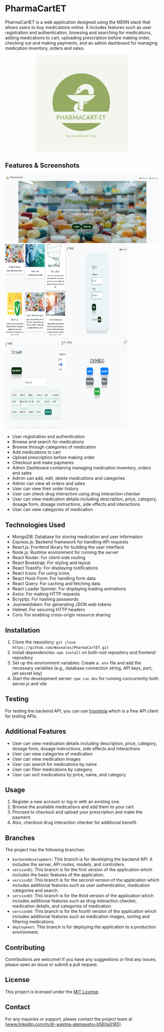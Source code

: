 # PharmaCartET

PharmaCartET is a web application designed using the MERN stack that allows users to buy medications online. It includes features such as user registration and authentication, browsing and searching for medications, adding medications to cart, uploading prescription before making order, checking out and making payments, and an admin dashboard for managing medication inventory, orders and sales.

<p align="center"><img src="https://github.com/Wasealex/PharmaCartET/blob/version05/PharmaCartScreenShot/Logo01.jpg" width="300"/></p>

## Features & Screenshots

<p><img src="https://github.com/Wasealex/PharmaCartET/blob/version05/PharmaCartScreenShot/LandPage2.png"/><img src="https://github.com/Wasealex/PharmaCartET/blob/version05/PharmaCartScreenShot/LandPage.png" width="200" height="300"/><img src="https://github.com/Wasealex/PharmaCartET/blob/version05/PharmaCartScreenShot/LogInPage.png" width="200" height="300"/><img src="https://github.com/Wasealex/PharmaCartET/blob/version05/PharmaCartScreenShot/WelcomePage.png" width="200" height="300"/><img src="https://github.com/Wasealex/PharmaCartET/blob/version05/PharmaCartScreenShot/Admin%20Dashboard.png" width="200" height="300"/></p>

- User registration and authentication
- Browse and search for medications
- Browse through categories of medication
- Add medications to cart
- Upload prescription before making order
- Checkout and make payments
- Admin Dashboard containing managing medication inventory, orders and sales
- Admin can add, edit, delete medications and categories
- Admin can view all orders and sales
- User can view their order history
- User can check drug interaction using drug interaction checker
- User can view medication details including description, price, category, dosage form, dosage instructions, side effects and interactions
- User can view categories of medication

## Technologies Used

- MongoDB: Database for storing medication and user information
- Express.js: Backend framework for handling API requests
- React.js: Frontend library for building the user interface
- Node.js: Runtime environment for running the server
- React Router: For client-side routing
- React Bootstrap: For styling and layout
- React Toastify: For displaying notifications
- React Icons: For using icons
- React Hook Form: For handling form data
- React Query: For caching and fetching data
- React Loader Spinner: For displaying loading animations
- Axios: For making HTTP requests
- Bcryptjs: For hashing passwords
- Jsonwebtoken: For generating JSON web tokens
- Helmet: For securing HTTP headers
- Cors: For enabling cross-origin resource sharing

## Installation

1. Clone the repository: `git clone https://github.com/Wasealex/PharmaCartET.git`
2. Install dependencies: `npm install` on both root repository and frontend repository
3. Set up the environment variables: Create a `.env` file and add the necessary variables (e.g., database connection string, API keys, port, jwt secret key)
4. Start the development server: `npm run dev` for running concurrently both server.js and vite

## Testing

For testing the backend API, you can use [Insomnia](https://insomnia.rest/) which is a free API client for testing APIs.

## Additional Features

- User can view medication details including description, price, category, dosage form, dosage instructions, side effects and interactions
- User can view categories of medication
- User can view medication images
- User can search for medications by name
- User can filter medications by category
- User can sort medications by price, name, and category

## Usage

1. Register a new account or log in with an existing one.
2. Browse the available medications and add them to your cart.
3. Proceed to checkout and upload your prescription and make the payment.
4. Also, checkout drug interaction checker for additional benefit.

## Branches

The project has the following branches:

- `backenddevelopment`: This branch is for developing the backend API. It includes the server, API routes, models, and controllers.
- `version01`: This branch is for the first version of the application which includes the basic features of the application.
- `version02`: This branch is for the second version of the application which includes additional features such as user authentication, medication categories and search.
- `version03`: This branch is for the third version of the application which includes additional features such as drug interaction checker, medication details, and categories of medication.
- `version04`: This branch is for the fourth version of the application which includes additional features such as medication images, sorting and filtering medications.
- `deployment`: This branch is for deploying the application to a production environment.

## Contributing

Contributions are welcome! If you have any suggestions or find any issues, please open an issue or submit a pull request.

## License

This project is licensed under the [MIT License](LICENSE).

## Contact

For any inquiries or support, please contact the project team at [www.linkedin.com/in/dr-wastna-alemayehu-b560a0165].

